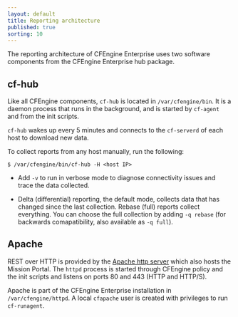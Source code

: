 ```yaml
---
layout: default
title: Reporting architecture
published: true
sorting: 10
---
```


The reporting architecture of CFEngine Enterprise uses two software
components from the CFEngine Enterprise hub package.

## cf-hub

Like all CFEngine components, `cf-hub` is
located in `/var/cfengine/bin`. It is a daemon process that runs in the
background, and is started by `cf-agent` and from the init scripts.

`cf-hub` wakes up every 5 minutes and connects to the `cf-serverd` of
each host to download new data.


To collect reports from any host manually, run the following:

    $ /var/cfengine/bin/cf-hub -H <host IP>

* Add `-v` to run in verbose mode to diagnose connectivity issues and trace the data collected.

* Delta (differential) reporting, the default mode, collects data that has changed since the
last collection. Rebase (full) reports collect everything. You can choose the full collection by
adding `-q rebase` (for backwards comapatibility, also available as
`-q full`).

## Apache

REST over HTTP is provided by the
[Apache http server](http://httpd.apache.org) which also hosts the
Mission Portal. The `httpd` process is started through CFEngine policy
and the init scripts and listens on ports 80 and 443 (HTTP and HTTP/S).

Apache is part of the CFEngine Enterprise installation in
`/var/cfengine/httpd`. A local `cfapache` user is created with
privileges to run `cf-runagent`.
